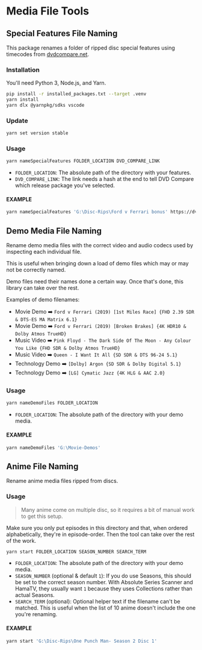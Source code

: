 # Media File Tools

## Special Features File Naming

This package renames a folder of ripped disc special features using timecodes from [dvdcompare.net](https://dvdcompare.net).

### Installation

You'll need Python 3, Node.js, and Yarn.

```sh
pip install -r installed_packages.txt --target .venv
yarn install
yarn dlx @yarnpkg/sdks vscode
```

### Update

```sh
yarn set version stable
```

### Usage

```sh
yarn nameSpecialFeatures FOLDER_LOCATION DVD_COMPARE_LINK
```

- `FOLDER_LOCATION`: The absolute path of the directory with your features.
- `DVD_COMPARE_LINK`: The link needs a hash at the end to tell DVD Compare which release package you've selected.

#### EXAMPLE

```sh
yarn nameSpecialFeatures 'G:\Disc-Rips\Ford v Ferrari bonus' https://dvdcompare.net/comparisons/film.php?fid=52929#1
```

## Demo Media File Naming

Rename demo media files with the correct video and audio codecs used by inspecting each individual file.

This is useful when bringing down a load of demo files which may or may not be correctly named.

Demo files need their names done a certain way. Once that's done, this library can take over the rest.

Examples of demo filenames:

- Movie Demo ➡️ `Ford v Ferrari (2019) [1st Miles Race] {FHD 2.39 SDR & DTS-ES MA Matrix 6.1}`
- Movie Demo ➡️ `Ford v Ferrari (2019) [Broken Brakes] {4K HDR10 & Dolby Atmos TrueHD}`
- Music Video ➡️ `Pink Floyd - The Dark Side Of The Moon - Any Colour You Like {FHD SDR & Dolby Atmos TrueHD}`
- Music Video ➡️ `Queen - I Want It All {SD SDR & DTS 96-24 5.1}`
- Technology Demo ➡️ `[Dolby] Argon {SD SDR & Dolby Digital 5.1}`
- Technology Demo ➡️ `[LG] Cymatic Jazz {4K HLG & AAC 2.0}`

### Usage

```sh
yarn nameDemoFiles FOLDER_LOCATION
```

- `FOLDER_LOCATION`: The absolute path of the directory with your demo media.

#### EXAMPLE

```sh
yarn nameDemoFiles 'G:\Movie-Demos'
```

## Anime File Naming

Rename anime media files ripped from discs.

### Usage

> Many anime come on multiple disc, so it requires a bit of manual work to get this setup.

Make sure you only put episodes in this directory and that, when ordered alphabetically, they're in episode-order. Then the tool can take over the rest of the work.

```sh
yarn start FOLDER_LOCATION SEASON_NUMBER SEARCH_TERM
```

- `FOLDER_LOCATION`: The absolute path of the directory with your demo media.
- `SEASON_NUMBER` (optional & default `1`): If you do use Seasons, this should be set to the correct season number. With Absolute Series Scanner and HamaTV, they usually want `1` because they uses Collections rather than actual Seasons.
- `SEARCH_TERM` (optional): Optional helper text if the filename can't be matched. This is useful when the list of 10 anime doesn't include the one you're renaming.

#### EXAMPLE

```sh
yarn start 'G:\Disc-Rips\One Punch Man- Season 2 Disc 1'
```
